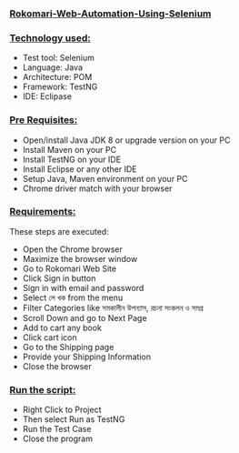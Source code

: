 ### **[Rokomari-Web-Automation-Using-Selenium](url)**


### **[Technology used:](url)**
* Test tool: Selenium
* Language: Java
* Architecture: POM
* Framework: TestNG
* IDE: Eclipase

### **[Pre Requisites:](url)**
* Open/install Java JDK 8 or upgrade version on your PC
* Install Maven on your PC
* Install TestNG on your IDE
* Install Eclipse or any other IDE
* Setup Java, Maven environment on your PC
* Chrome driver match with your browser

### **[Requirements:](url)**
These steps are executed:
* Open the Chrome browser
* Maximize the browser window
* Go to Rokomari Web Site
* Click Sign in button
* Sign in with email and password
* Select লে খক from the menu
* Filter Categories like সমকালীন উপন্যাস, রচনা সংকলন ও সমগ্র
* Scroll Down and go to Next Page
* Add to cart any book
* Click cart icon
* Go to the Shipping page
* Provide your Shipping Information
* Close the browser

### **[Run the script:](url)**
* Right Click to Project
* Then select Run as TestNG
* Run the Test Case
* Close the program
